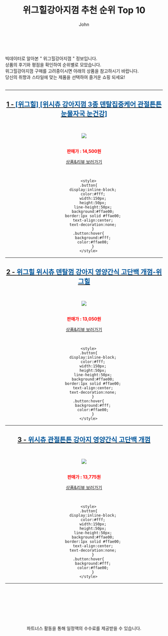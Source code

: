 ﻿---
layout: post
title:  "위그힐강아지껌 추천 순위 Top 10"
author: John
categories: [ 생활/건강 ]
tags: [  ]
image: https://shopping-phinf.pstatic.net/main_2684667/26846670229.jpg 
description: "쿠팡에서 위그힐강아지껌 관련 상품으로 가장 고객 선호도가 높은 제품 중 하나입니다."
---

<br>
<br>
빅데이터로 알아본 " 위그힐강아지껌 " 정보입니다.
<br>
상품의 후기와 평점을 확인하여 순위별로 모았습니다.
<br>
위그힐강아지껌  구매를 고려중이시면 아래의 상품을 참고하시기 바랍니다.
<br>
당신의 취향과 스타일에 맞는 제품을 선택하여 즐거운 쇼핑 되세요!
<br><br>
<hr>
<p>
    
<center><h2><a href="https://oneany.shop/Ww4N7i" target="_blank"><b>1 - <font color='#01579B'>[위그힐] [위시츄 강아지껌 3종 덴탈집중케어 관절튼튼 눈물자국 눈건강]</font></b></a></h2><br>

<a href="https://oneany.shop/Ww4N7i" target="_blank"><img src="https://shopping-phinf.pstatic.net/main_2684667/26846670229.jpg"></a><br><br>

<b><font color='#ff0000'>판매가 : 14,500원</font></b><br>

<a href="https://oneany.shop/Ww4N7i" target="_blank" class="button">상품&리뷰 보러가기</a><p><br>

        <style>
        .button{
            display:inline-block;
            color:#fff;
            width:150px;
            height:50px;
            line-height:50px;
            background:#ffae00;
            border:1px solid #ffae00;
            text-align:center;
            text-decoration:none;
            }
        .button:hover{
            background:#fff;
            color:#ffae00;
            }
        </style>

<hr>

<center><h2><a href="https://oneany.shop/k0skhP" target="_blank"><b>2 - <font color='#01579B'>위그힐 위시츄 덴탈껌 강아지 영양간식 고단백 개껌-위그힐</font></b></a></h2><br>

<a href="https://oneany.shop/k0skhP" target="_blank"><img src="https://shopping-phinf.pstatic.net/main_2754337/27543375945.jpg"></a><br><br>

<b><font color='#ff0000'>판매가 : 13,050원</font></b><br>

<a href="https://oneany.shop/k0skhP" target="_blank" class="button">상품&리뷰 보러가기</a><p><br>

        <style>
        .button{
            display:inline-block;
            color:#fff;
            width:150px;
            height:50px;
            line-height:50px;
            background:#ffae00;
            border:1px solid #ffae00;
            text-align:center;
            text-decoration:none;
            }
        .button:hover{
            background:#fff;
            color:#ffae00;
            }
        </style>

<hr>

<center><h2><a href="https://oneany.shop/q0hyZS" target="_blank"><b>3 - <font color='#01579B'>위시츄 관절튼튼 강아지 영양간식 고단백 개껌</font></b></a></h2><br>

<a href="https://oneany.shop/q0hyZS" target="_blank"><img src="https://imgc.1300k.com/aaaaaib/goods/215025/96/215025968828.jpg?3"></a><br><br>

<b><font color='#ff0000'>판매가 : 13,775원</font></b><br>

<a href="https://oneany.shop/q0hyZS" target="_blank" class="button">상품&리뷰 보러가기</a><p><br>

        <style>
        .button{
            display:inline-block;
            color:#fff;
            width:150px;
            height:50px;
            line-height:50px;
            background:#ffae00;
            border:1px solid #ffae00;
            text-align:center;
            text-decoration:none;
            }
        .button:hover{
            background:#fff;
            color:#ffae00;
            }
        </style>

<hr>

<br><br><br><br><br><br><br>
파트너스 활동을 통해 일정액의 수수료를 제공받을 수 있습니다.
